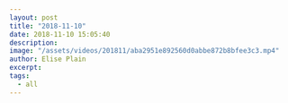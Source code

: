 ```yaml
---
layout: post
title: "2018-11-10"
date: 2018-11-10 15:05:40
description: 
image: "/assets/videos/201811/aba2951e892560d0abbe872b8bfee3c3.mp4"
author: Elise Plain
excerpt: 
tags: 
  - all
---
```



<p></p>
